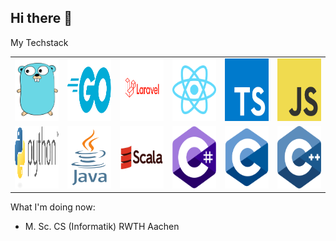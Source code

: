 ## Hi there 👋


My Techstack
<table>
  <tr>
    <td><img src="/assets/go-8.svg" width="100" height="100"></td>
    <td><img src="/assets/golang-1.svg" width="100" height="100"></td>
    <td><img src="/assets/Laravel.svg" width="100" height="100"></td>
    <td><img src="/assets/react-2.svg" width="100" height="100"></td>
    <td><img src="/assets/typescript.svg" width="100" height="100"></td>
    <td><img src="/assets/logo-javascript.svg" width="100" height="100"></td>
  </tr>
  <tr>
    <td><img src="/assets/python-3.svg" width="100" height="100"></td>
    <td><img src="/assets/Java.svg" width="100" height="100"></td>
    <td><img src="/assets/scala-original-wordmark.svg" width="100" height="100"></td>
    <td><img src="/assets/c--4.svg" width="100" height="100"></td>
    <td><img src="/assets/c-1.svg" width="100" height="100"></td>
    <td><img src="/assets/c.svg" width="100" height="100"></td>
  </tr>
</table>


What I'm doing now: <br>
- M. Sc. CS (Informatik) RWTH Aachen


